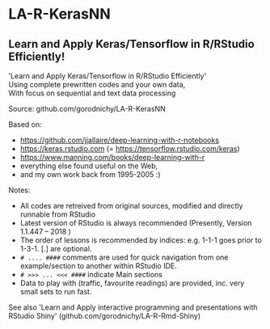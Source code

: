 # LA-R-KerasNN
Learn and Apply Keras/Tensorflow in R/RStudio Efficiently!
---
'Learn and Apply Keras/Tensorflow in R/RStudio Efficiently'    
Using complete prewritten codes and your own data,  
With focus on sequential and text data processing   

Source: github.com/gorodnichy/LA-R-KerasNN

Based on:
- https://github.com/jjallaire/deep-learning-with-r-notebooks
- https://keras.rstudio.com (= https://tensorflow.rstudio.com/keras)
- https://www.manning.com/books/deep-learning-with-r
- everything else found useful on the Web, 
- and my own work back from 1995-2005 :)


Notes:
- All codes are retreived from original sources, modified and directly runnable from RStudio
- Latest version of RStudio is always recommended (Presently, Version 1.1.447 – 2018 )
- The order of lessons is recommended by indices: e.g. 1-1-1 goes prior to 1-3-1. [.] are optional.
- `# .... ####` comments are used for quick navigation from one example/section to another within RStudio IDE.
- `# >>> ... <<< ####` indicate Main sections
- Data to play with (traffic, favourite readings) are provided, inc. very small sets to run fast.

See also 'Learn and Apply interactive programming and presentations  with RStudio Shiny' (github.com/gorodnichy/LA-R-Rmd-Shiny)
